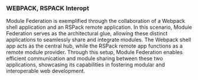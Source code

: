 ### WEBPACK, RSPACK Interopt

Module Federation is exemplified through the collaboration of a Webpack shell application and an RSPack remote application. In this scenario, Module Federation serves as the architectural glue, allowing these distinct applications to seamlessly share and integrate modules. The Webpack shell app acts as the central hub, while the RSPack remote app functions as a remote module provider. Through this setup, Module Federation enables efficient communication and module sharing between these two applications, showcasing its capabilities in fostering modular and interoperable web development.
